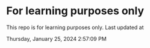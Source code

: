 # For learning purposes only
This repo is for learning purposes only.
Last updated at

Thursday, January 25, 2024 2:57:09 PM

